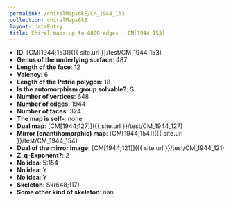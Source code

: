 ```yaml
--- 
 permalink: /chiralMaps6kE/CM_1944_153 
 collection: chiralMaps6kE
 layout: dataEntry
 title: Chiral maps up to 6000 edges - CM[1944;153]
---
```


- **ID**: [CM[1944;153]]({{ site.url }}/test/CM_1944_153)
- **Genus of the underlying surface**: 487
- **Length of the face**: 12
- **Valency**: 6
- **Length of the Petrie polygon**: 18
- **Is the automorphism group solvable?**: S
- **Number of vertices**: 648
- **Number of edges**: 1944
- **Number of faces**: 324
- **The map is self-**: none
- **Dual map**: [CM[1944;127]]({{ site.url }}/test/CM_1944_127)
- **Mirror (enantihomorphic) map**: [CM[1944;154]]({{ site.url }}/test/CM_1944_154)
- **Dual of the mirror image**: [CM[1944;121]]({{ site.url }}/test/CM_1944_121)
- **Z_q-Exponent?**: 2
- **No idea**:  5:154
- **No idea**: Y
- **No idea**: Y
- **Skeleton**: Sk(648;117)
- **Some other kind of skeleton**: nan
